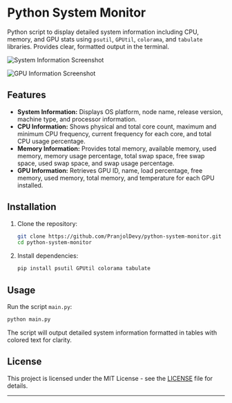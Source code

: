 # Python System Monitor

Python script to display detailed system information including CPU, memory, and GPU stats using `psutil`, `GPUtil`, `colorama`, and `tabulate` libraries. Provides clear, formatted output in the terminal.

![System Information Screenshot](https://i.imgur.com/nhFXw0I_d.webp?maxwidth=760&fidelity=grand)

![GPU Information Screenshot](https://i.imgur.com/4QAVvoX_d.webp?maxwidth=760&fidelity=grand)

## Features

- **System Information:** Displays OS platform, node name, release version, machine type, and processor information.
- **CPU Information:** Shows physical and total core count, maximum and minimum CPU frequency, current frequency for each core, and total CPU usage percentage.
- **Memory Information:** Provides total memory, available memory, used memory, memory usage percentage, total swap space, free swap space, used swap space, and swap usage percentage.
- **GPU Information:** Retrieves GPU ID, name, load percentage, free memory, used memory, total memory, and temperature for each GPU installed.

## Installation

1. Clone the repository:
   ```bash
   git clone https://github.com/PranjolDevy/python-system-monitor.git
   cd python-system-monitor
   ```

2. Install dependencies:
   ```bash
   pip install psutil GPUtil colorama tabulate
   ```

## Usage

Run the script `main.py`:
```bash
python main.py
```

The script will output detailed system information formatted in tables with colored text for clarity.

## License

This project is licensed under the MIT License - see the [LICENSE](LICENSE) file for details.

---
